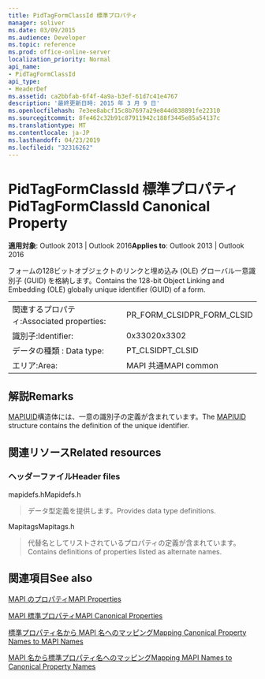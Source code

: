 ```yaml
---
title: PidTagFormClassId 標準プロパティ
manager: soliver
ms.date: 03/09/2015
ms.audience: Developer
ms.topic: reference
ms.prod: office-online-server
localization_priority: Normal
api_name:
- PidTagFormClassId
api_type:
- HeaderDef
ms.assetid: ca2bbfab-6f4f-4a9a-b3ef-61d7c41e4767
description: '最終更新日時: 2015 年 3 月 9 日'
ms.openlocfilehash: 7e3ee8abcf15c8b7697a29e844d838891fe22310
ms.sourcegitcommit: 8fe462c32b91c87911942c188f3445e85a54137c
ms.translationtype: MT
ms.contentlocale: ja-JP
ms.lasthandoff: 04/23/2019
ms.locfileid: "32316262"
---
```

# <a name="pidtagformclassid-canonical-property"></a><span data-ttu-id="4e471-103">PidTagFormClassId 標準プロパティ</span><span class="sxs-lookup"><span data-stu-id="4e471-103">PidTagFormClassId Canonical Property</span></span>

  
  
<span data-ttu-id="4e471-104">**適用対象**: Outlook 2013 | Outlook 2016</span><span class="sxs-lookup"><span data-stu-id="4e471-104">**Applies to**: Outlook 2013 | Outlook 2016</span></span> 
  
<span data-ttu-id="4e471-105">フォームの128ビットオブジェクトのリンクと埋め込み (OLE) グローバル一意識別子 (GUID) を格納します。</span><span class="sxs-lookup"><span data-stu-id="4e471-105">Contains the 128-bit Object Linking and Embedding (OLE) globally unique identifier (GUID) of a form.</span></span> 
  
|||
|:-----|:-----|
|<span data-ttu-id="4e471-106">関連するプロパティ:</span><span class="sxs-lookup"><span data-stu-id="4e471-106">Associated properties:</span></span>  <br/> |<span data-ttu-id="4e471-107">PR_FORM_CLSID</span><span class="sxs-lookup"><span data-stu-id="4e471-107">PR_FORM_CLSID</span></span>  <br/> |
|<span data-ttu-id="4e471-108">識別子:</span><span class="sxs-lookup"><span data-stu-id="4e471-108">Identifier:</span></span>  <br/> |<span data-ttu-id="4e471-109">0x3302</span><span class="sxs-lookup"><span data-stu-id="4e471-109">0x3302</span></span>  <br/> |
|<span data-ttu-id="4e471-110">データの種類 : </span><span class="sxs-lookup"><span data-stu-id="4e471-110">Data type:</span></span>  <br/> |<span data-ttu-id="4e471-111">PT_CLSID</span><span class="sxs-lookup"><span data-stu-id="4e471-111">PT_CLSID</span></span>  <br/> |
|<span data-ttu-id="4e471-112">エリア:</span><span class="sxs-lookup"><span data-stu-id="4e471-112">Area:</span></span>  <br/> |<span data-ttu-id="4e471-113">MAPI 共通</span><span class="sxs-lookup"><span data-stu-id="4e471-113">MAPI common</span></span>  <br/> |
   
## <a name="remarks"></a><span data-ttu-id="4e471-114">解説</span><span class="sxs-lookup"><span data-stu-id="4e471-114">Remarks</span></span>

<span data-ttu-id="4e471-115">[MAPIUID](mapiuid.md)構造体には、一意の識別子の定義が含まれています。</span><span class="sxs-lookup"><span data-stu-id="4e471-115">The [MAPIUID](mapiuid.md) structure contains the definition of the unique identifier.</span></span> 
  
## <a name="related-resources"></a><span data-ttu-id="4e471-116">関連リソース</span><span class="sxs-lookup"><span data-stu-id="4e471-116">Related resources</span></span>

### <a name="header-files"></a><span data-ttu-id="4e471-117">ヘッダーファイル</span><span class="sxs-lookup"><span data-stu-id="4e471-117">Header files</span></span>

<span data-ttu-id="4e471-118">mapidefs.h</span><span class="sxs-lookup"><span data-stu-id="4e471-118">Mapidefs.h</span></span>
  
> <span data-ttu-id="4e471-119">データ型定義を提供します。</span><span class="sxs-lookup"><span data-stu-id="4e471-119">Provides data type definitions.</span></span>
    
<span data-ttu-id="4e471-120">Mapitags</span><span class="sxs-lookup"><span data-stu-id="4e471-120">Mapitags.h</span></span>
  
> <span data-ttu-id="4e471-121">代替名としてリストされているプロパティの定義が含まれています。</span><span class="sxs-lookup"><span data-stu-id="4e471-121">Contains definitions of properties listed as alternate names.</span></span>
    
## <a name="see-also"></a><span data-ttu-id="4e471-122">関連項目</span><span class="sxs-lookup"><span data-stu-id="4e471-122">See also</span></span>



[<span data-ttu-id="4e471-123">MAPI のプロパティ</span><span class="sxs-lookup"><span data-stu-id="4e471-123">MAPI Properties</span></span>](mapi-properties.md)
  
[<span data-ttu-id="4e471-124">MAPI 標準プロパティ</span><span class="sxs-lookup"><span data-stu-id="4e471-124">MAPI Canonical Properties</span></span>](mapi-canonical-properties.md)
  
[<span data-ttu-id="4e471-125">標準プロパティ名から MAPI 名へのマッピング</span><span class="sxs-lookup"><span data-stu-id="4e471-125">Mapping Canonical Property Names to MAPI Names</span></span>](mapping-canonical-property-names-to-mapi-names.md)
  
[<span data-ttu-id="4e471-126">MAPI 名から標準プロパティ名へのマッピング</span><span class="sxs-lookup"><span data-stu-id="4e471-126">Mapping MAPI Names to Canonical Property Names</span></span>](mapping-mapi-names-to-canonical-property-names.md)

